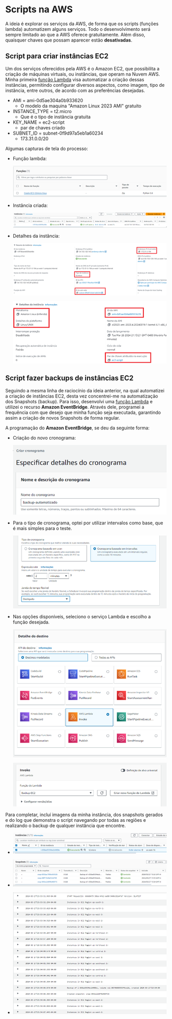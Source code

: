 # Scripts na AWS

A ideia é explorar os serviços da AWS, de forma que os scripts (funções lambda) automatizem alguns serviços. Todo o desenvolvimento será sempre limitado ao que a AWS oferece gratuitamente. Além disso, quaisquer chaves que possam aparecer estão **desativadas**.

## Script para criar instâncias EC2

Um dos serviços oferecidos pela AWS é o Amazon EC2, que possibilita a criação de máquinas virtuais, ou instâncias, que operam na Nuvem AWS. Minha primeira [função Lambda](/Scripts/Automocao%20AWS/Create-EC2-t2micro-linux.py) visa automatizar a criação dessas instâncias, permitindo configurar diversos aspectos, como imagem, tipo de instância, entre outros, de acordo com as preferências desejadas.

- AMI = ami-0d5ae304a0b933620 
    - O modelo da maquina "Amazon Linux 2023 AMI" gratuito
- INSTANCE_TYPE = t2.micro 
    - Que é o tipo de instância gratuita
- KEY_NAME = ec2-script 
    - par de chaves criado
- SUBNET_ID = subnet-0f9d97a5eb1a60234 
    - 173.31.0.0/20

Algumas capturas de tela do processo:

- Função lambda:

    ![Função](/Scripts/Automocao%20AWS/imgs%20Create/funcao-EC2.png)

- Instância criada:

    ![Instância gerada](/Scripts/Automocao%20AWS/imgs%20Create/instancia-EC2.png)

- Detalhes da instância:

    ![Detalhes da Instância 1/2](/Scripts/Automocao%20AWS/imgs%20Create/detalhes-1-EC2.png)

    ![Detalhes da Instância 2/2](/Scripts/Automocao%20AWS/imgs%20Create/detalhes-2-EC2.png)


## Script fazer backups de instâncias EC2

Seguindo a mesma linha de raciocínio da ideia anterior, na qual automatizei a criação de instâncias EC2, desta vez concentrei-me na automatização dos Snapshots (backup). Para isso, desenvolvi uma [função Lambda](/Scripts/Automocao%20AWS/Backup-EC2.py) e utilizei o recurso **Amazon EventBridge**. Através dele, programei a frequência com que desejo que minha função seja executada, garantindo assim a criação de novos Snapshots de forma regular.

A programação do **Amazon EventBridge**, se deu da seguinte forma:

- Criação do novo cronograma:

    ![Criação](/Scripts/Automocao%20AWS/imgs%20Backup/criacao-Bridge.png)

- Para o tipo de cronograma, optei por utilizar intervalos como base, que é mais simples para o teste.

    ![Tipo de cronograma](/Scripts/Automocao%20AWS/imgs%20Backup/intervalo-Bridge.png)

- Nas opções disponíveis, seleciono o serviço Lambda e escolho a função desejada.

    ![Lambda](/Scripts/Automocao%20AWS/imgs%20Backup/escolha-1-Bridge.png)

    ![Lambda](/Scripts/Automocao%20AWS/imgs%20Backup/escolha-2-Bridge.png)

Para completar, incluí imagens da minha instância, dos snapshots gerados e do log que demonstra o script navegando por todas as regiões e realizando o backup de qualquer instância que encontre.

- ![Instância](/Scripts/Automocao%20AWS/imgs%20Backup/instancia.png)

- ![snapshots](/Scripts/Automocao%20AWS/imgs%20Backup/snapshots.png)

- ![log](/Scripts/Automocao%20AWS/imgs%20Backup/logs.png)